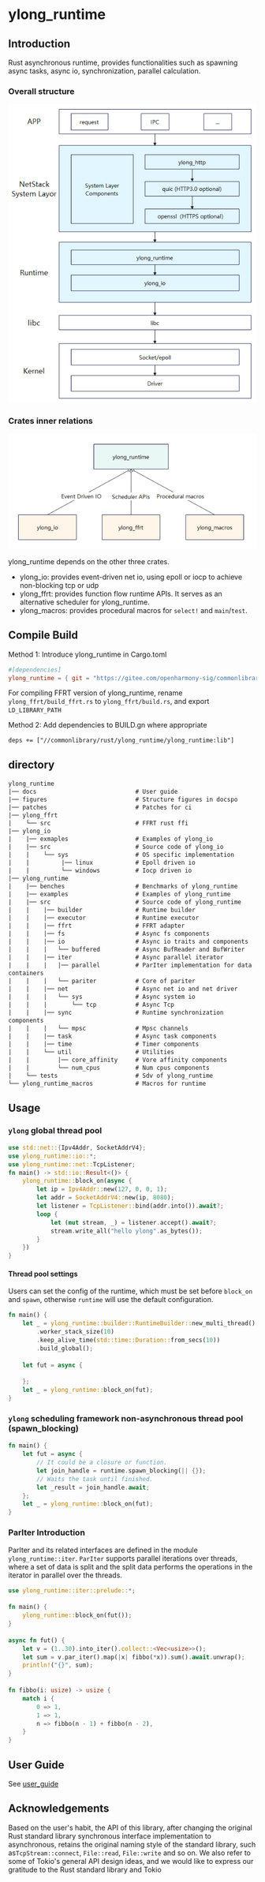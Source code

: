 # ylong_runtime

## Introduction
Rust asynchronous runtime, provides functionalities such as spawning async tasks, async io, synchronization, parallel calculation.

### Overall structure
![structure](./figures/structure.png)

### Crates inner relations
![inner_dependencies](./figures/inner_dependencies.png)

ylong_runtime depends on the other three crates.
- ylong_io: provides event-driven net io, using epoll or iocp to achieve non-blocking tcp or udp
- ylong_ffrt: provides function flow runtime APIs. It serves as an alternative scheduler for ylong_runtime.
- ylong_macros: provides procedural macros for `select!` and ``main``/``test``.

## Compile Build

Method 1: Introduce ylong_runtime in Cargo.toml

```toml
#[dependencies]
ylong_runtime = { git = "https://gitee.com/openharmony-sig/commonlibrary_rust_ylong_runtime.git", features = ["full"]}
```

For compiling FFRT version of ylong_runtime, rename ``ylong_ffrt/build_ffrt.rs`` to ``ylong_ffrt/build.rs``, and export `LD_LIBRARY_PATH`

Method 2: Add dependencies to BUILD.gn where appropriate

```
deps += ["//commonlibrary/rust/ylong_runtime/ylong_runtime:lib"]
```

## directory
```
ylong_runtime
|── docs                            # User guide
|── figures                         # Structure figures in docspo
|── patches                         # Patches for ci
|── ylong_ffrt
|    └── src                        # FFRT rust ffi
|── ylong_io
|    |── exmaples                   # Examples of ylong_io 
|    |── src                        # Source code of ylong_io
|    |    └── sys                   # OS specific implementation
|    |         |── linux            # Epoll driven io
|    |         └── windows          # Iocp driven io
|── ylong_runtime                   
|    |── benches                    # Benchmarks of ylong_runtime
|    |── examples                   # Examples of ylong_runtime
|    |── src                        # Source code of ylong_runtime
|    |    |── builder               # Runtime builder
|    |    |── executor              # Runtime executor
|    |    |── ffrt                  # FFRT adapter
|    |    |── fs                    # Async fs components
|    |    |── io                    # Async io traits and components
|    |    |   └── buffered          # Async BufReader and BufWriter
|    |    |── iter                  # Async parallel iterator
|    |    |   |── parallel          # ParIter implementation for data containers
|    |    |   └── pariter           # Core of pariter
|    |    |── net                   # Async net io and net driver
|    |    |   └── sys               # Async system io
|    |    |       └── tcp           # Async Tcp
|    |    |── sync                  # Runtime synchronization components
|    |    |   └── mpsc              # Mpsc channels
|    |    |── task                  # Async task components
|    |    |── time                  # Timer components
|    |    └── util                  # Utilities
|    |        |── core_affinity     # Vore affinity components
|    |        └── num_cpus          # Num cpus components
|    └── tests                      # Sdv of ylong_runtime
└── ylong_runtime_macros            # Macros for runtime
```

## Usage

### `ylong` global thread pool

```rust
use std::net::{Ipv4Addr, SocketAddrV4};
use ylong_runtime::io::*;
use ylong_runtime::net::TcpListener;
fn main() -> std::io::Result<()> {
    ylong_runtime::block_on(async {
        let ip = Ipv4Addr::new(127, 0, 0, 1);
        let addr = SocketAddrV4::new(ip, 8080);
        let listener = TcpListener::bind(addr.into()).await?;
        loop {
            let (mut stream, _) = listener.accept().await?;
            stream.write_all("hello ylong".as_bytes());
        }
    })
}
```


#### Thread pool settings

Users can set the config of the runtime, which must be set before `block_on` and `spawn`, otherwise `runtime` will use the default configuration.

```rust
fn main() {
    let _ = ylong_runtime::builder::RuntimeBuilder::new_multi_thread()
        .worker_stack_size(10)
        .keep_alive_time(std::time::Duration::from_secs(10))
        .build_global();
    
    let fut = async {

    };
    let _ = ylong_runtime::block_on(fut);
}
```

### `ylong` scheduling framework non-asynchronous thread pool (spawn_blocking)

```rust
fn main() {
    let fut = async {
        // It could be a closure or function.
        let join_handle = runtime.spawn_blocking(|| {});
        // Waits the task until finished.
        let _result = join_handle.await;
    };
    let _ = ylong_runtime::block_on(fut);
}
```


### ParIter Introduction

ParIter and its related interfaces are defined in the module `ylong_runtime::iter`. `ParIter` supports parallel iterations over threads, where a set of data is split and the split data performs the operations in the iterator in parallel over the threads.

```rust
use ylong_runtime::iter::prelude::*;

fn main() {
    ylong_runtime::block_on(fut());
}

async fn fut() {
    let v = (1..30).into_iter().collect::<Vec<usize>>();
    let sum = v.par_iter().map(|x| fibbo(*x)).sum().await.unwrap();
    println!("{}", sum);
}

fn fibbo(i: usize) -> usize {
    match i {
        0 => 1,
        1 => 1,
        n => fibbo(n - 1) + fibbo(n - 2),
    }
}
```

## User Guide

See [user_guide](./docs/user_guide.md)

## Acknowledgements

Based on the user's habit, the API of this library, after changing the original Rust standard library synchronous interface implementation to asynchronous, retains the original naming style of the standard library, such as``TcpStream::connect``, ``File::read``, ``File::write`` and so on. We also refer to some of Tokio's general API design ideas, and we would like to express our gratitude to the Rust standard library and Tokio